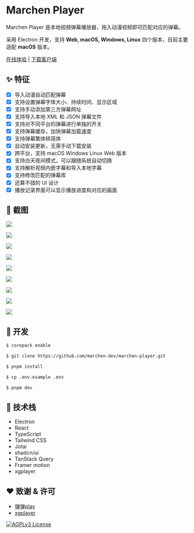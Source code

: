 # Marchen Player

Marchen Player 是本地视频弹幕播放器，拖入动漫视频即可匹配对应的弹幕。

采用 Electron 开发，支持 **Web, macOS, Windows, Linux** 四个版本，目前主要适配 **macOS** 版本。

[在线体验](https://marchen-play.suemor.com) | [下载客户端](https://github.com/marchen-dev/marchen-player/releases/latest)

## ✨ 特征

- [x] 导入动漫自动匹配弹幕
- [x] 支持设置弹幕字体大小、持续时间、显示区域
- [x] 支持手动添加第三方弹幕网址
- [x] 支持导入本地 XML 和 JSON 弹幕文件
- [x] 支持对不同平台的弹幕进行单独的开关
- [x] 支持弹幕缓存，加快弹幕加载速度
- [x] 支持弹幕繁体转简体
- [x] 自动安装更新，无需手动下载安装
- [x] 跨平台，支持 macOS Windows Linux Web 版本
- [x] 支持白天夜间模式，可以跟随系统自动切换
- [x] 支持解析视频内嵌字幕和导入本地字幕
- [x] 支持修改匹配的弹幕库
- [x] 还算不错的 UI 设计
- [x] 播放记录界面可以显示播放进度和对应的画面

## 👀 截图

![](https://fastly.jsdelivr.net/gh/suemor233/static@main/img/CleanShot%202024-11-21%20at%2019.38.37%402x.png)

![](https://fastly.jsdelivr.net/gh/suemor233/static@main/img/CleanShot%202024-11-21%20at%2019.41.34%402x.png)

![](https://fastly.jsdelivr.net/gh/suemor233/static@main/img/202501061557157.png)

![](https://fastly.jsdelivr.net/gh/suemor233/static@main/img/202501061604943.png)

![](https://fastly.jsdelivr.net/gh/suemor233/static@main/img/202501061604942.png)

![](https://fastly.jsdelivr.net/gh/suemor233/static@main/img/CleanShot%202024-11-21%20at%2019.40.33%402x.png)

![](https://fastly.jsdelivr.net/gh/suemor233/static@main/img/CleanShot%202024-11-21%20at%2019.39.05%402x.png)

![](https://fastly.jsdelivr.net/gh/suemor233/static@main/img/CleanShot%202024-11-21%20at%2019.39.09%402x.png)

![](https://fastly.jsdelivr.net/gh/suemor233/static@main/img/202501292219389.png)

## 🔧 开发

```bash
$ corepack enable

$ git clone https://github.com/marchen-dev/marchen-player.git

$ pnpm install

$ cp .env.example .env

$ pnpm dev
```

## 📎 技术栈

- Electron
- React
- TypeScript
- Tailwind CSS
- Jotai
- shadcn/ui
- TanStack Query
- Framer motion
- xgplayer

## ❤️ 致谢 & 许可

- [弹弹play](https://www.dandanplay.com)
- [xgplayer](https://github.com/bytedance/xgplayer)

[![AGPLv3 License](https://img.shields.io/badge/License-AGPLv3-blue.svg)](https://www.gnu.org/licenses/agpl-3.0)
